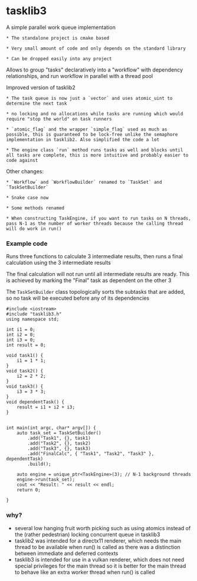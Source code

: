 # tasklib3

A simple parallel work queue implementation
 
	* The standalone project is cmake based
 
	* Very small amount of code and only depends on the standard library
 
	* Can be dropped easily into any project

Allows to group "tasks" declaratively into a "workflow" with dependency relationships, and run workflow in parallel with a thread pool

Improved version of tasklib2
 
	* The task queue is now just a `vector` and uses atomic_uint to determine the next task 
	
	* no locking and no allocations while tasks are running which would require "stop the world" on task runners
 
	* `atomic_flag` and the wrapper `simple_flag` used as much as possible, this is guaranteed to be lock-free unlike the semaphore implementation in tasklib2. Also simplified the code a lot
 
	* The engine class `run` method runs tasks as well and blocks until all tasks are complete, this is more intuitive and probably easier to code against

Other changes:
 
	* `Workflow` and `WorkflowBuilder` renamed to `TaskSet` and `TaskSetBuilder`
 
	* Snake case now
 
	* Some methods renamed
 
	* When constructing TaskEngine, if you want to run tasks on N threads, pass N-1 as the number of worker threads because the calling thread will do work in run()


### Example code

Runs three functions to calculate 3 intermediate results, then runs a final calculation using the 3 intermediate results

The final calculation will not run until all intermediate results are ready. This is achieved by marking the "Final" task as dependent on the other 3

The `TaskSetBuilder` class topologically sorts the subtasks that are added, so no task will be executed before any of its dependencies

```
#include <iostream>
#include "tasklib3.h"
using namespace std;

int i1 = 0;
int i2 = 0;
int i3 = 0;
int result = 0;

void task1() {
	i1 = 1 * 1;
}
void task2() {
	i2 = 2 * 2;
}
void task3() {
	i3 = 3 * 3;
}
void dependentTask() {
	result = i1 + i2 + i3;
}


int main(int argc, char* argv[]) {
	auto task_set = TaskSetBuilder()
		.add("Task1", {}, task1)
		.add("Task2", {}, task2)
		.add("Task3", {}, task3)
		.add("FinalCalc", { "Task1", "Task2", "Task3" }, dependentTask)
		.build();

    auto engine = unique_ptr<TaskEngine>(3); // N-1 background threads
    engine->run(task_set);
	cout << "Result: " << result << endl;
    return 0;

}
```


### why?

- several low hanging fruit worth picking such as using atomics instead of the (rather pedestrian) locking concurrent queue in tasklib3
- tasklib2 was intended for a directx11 renderer, which needs the main thread to be available when run() is called as there was a distinction between immediate and deferred contexts
- tasklib3 is intended for use in a vulkan renderer, which does not need special privileges for the main thread so it is better for the main thread to behave like an extra worker thread when run() is called